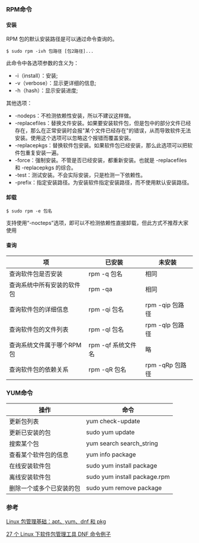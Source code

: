 ### RPM命令

#### 安装

RPM 包的默认安装路径是可以通过命令查询的。

```
$ sudo rpm -ivh 包路径 [包2路径]...
```

此命令中各选项参数的含义为：

- -i（install）：安装;
- -v（verbose）：显示更详细的信息;
- -h（hash）：显示安装进度;

其他选项：

- -nodeps：不检测依赖性安装，所以不建议这样做。
- -replacefiles：替换文件安装。如果要安装软件包，但是包中的部分文件已经存在，那么在正常安装时会报"某个文件已经存在"的错误，从而导致软件无法安装。使用这个选项可以忽略这个报错而覆盖安装。
- -replacepkgs：替换软件包安装。如果软件包已经安装，那么此选项可以把软件包重复安装一遍。
- -force：强制安装。不管是否已经安装，都重新安装。也就是 -replacefiles 和 -replacepkgs 的综合。
- -test：测试安装。不会实际安装，只是检测一下依赖性。
- -prefix：指定安装路径。为安装软件指定安装路径，而不使用默认安装路径。

#### 卸载

```
$ sudo rpm -e 包名
```

支持使用“-nocteps”选项，即可以不检测依赖性直接卸载，但此方式不推荐大家使用

#### 查询

| 项                         | 已安装             | 未安装          |
| -------------------------- | ------------------ | --------------- |
| 查询软件包是否安装         | rpm -q 包名        | 相同            |
| 查询系统中所有安装的软件包 | rpm -qa            | 相同            |
| 查询软件包的详细信息       | rpm -qi 包名       | rpm -qip 包路径 |
| 查询软件包的文件列表       | rpm -ql 包名       | rpm -qlp 包路径 |
| 查询系统文件属于哪个RPM包  | rpm -qf 系统文件名 | 略              |
| 查询软件包的依赖关系       | rpm -qR 包名       | rpm -qRp 包路径 |


### YUM命令

| 操作                     | 命令                         |
| ------------------------ | ---------------------------- |
| 更新包列表               | yum check-update             |
| 更新已安装的包           | sudo yum update              |
| 搜索某个包               | yum search search_string     |
| 查看某个软件包的信息     | yum info package             |
| 在线安装软件包           | sudo yum install package     |
| 离线安装软件包           | sudo yum install package.rpm |
| 删除一个或多个已安装的包 | sudo yum remove package      |

### 参考

[Linux 包管理基础：apt、yum、dnf 和 pkg](https://linux.cn/article-8782-1.html?pr)

[27 个 Linux 下软件包管理工具 DNF 命令例子](https://linux.cn/article-5718-1.html?pr)









